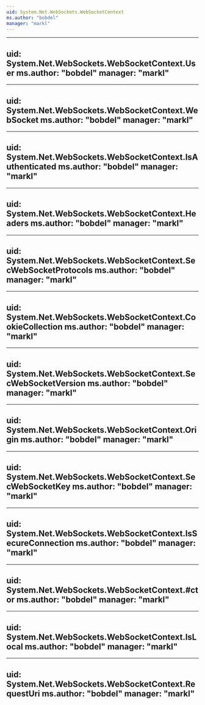 ```yaml
---
uid: System.Net.WebSockets.WebSocketContext
ms.author: "bobdel"
manager: "markl"
---
```


---
uid: System.Net.WebSockets.WebSocketContext.User
ms.author: "bobdel"
manager: "markl"
---

---
uid: System.Net.WebSockets.WebSocketContext.WebSocket
ms.author: "bobdel"
manager: "markl"
---

---
uid: System.Net.WebSockets.WebSocketContext.IsAuthenticated
ms.author: "bobdel"
manager: "markl"
---

---
uid: System.Net.WebSockets.WebSocketContext.Headers
ms.author: "bobdel"
manager: "markl"
---

---
uid: System.Net.WebSockets.WebSocketContext.SecWebSocketProtocols
ms.author: "bobdel"
manager: "markl"
---

---
uid: System.Net.WebSockets.WebSocketContext.CookieCollection
ms.author: "bobdel"
manager: "markl"
---

---
uid: System.Net.WebSockets.WebSocketContext.SecWebSocketVersion
ms.author: "bobdel"
manager: "markl"
---

---
uid: System.Net.WebSockets.WebSocketContext.Origin
ms.author: "bobdel"
manager: "markl"
---

---
uid: System.Net.WebSockets.WebSocketContext.SecWebSocketKey
ms.author: "bobdel"
manager: "markl"
---

---
uid: System.Net.WebSockets.WebSocketContext.IsSecureConnection
ms.author: "bobdel"
manager: "markl"
---

---
uid: System.Net.WebSockets.WebSocketContext.#ctor
ms.author: "bobdel"
manager: "markl"
---

---
uid: System.Net.WebSockets.WebSocketContext.IsLocal
ms.author: "bobdel"
manager: "markl"
---

---
uid: System.Net.WebSockets.WebSocketContext.RequestUri
ms.author: "bobdel"
manager: "markl"
---
